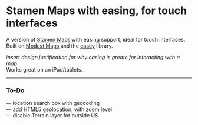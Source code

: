 # Stamen Maps with easing, for touch interfaces
A version of [Stamen Maps](http://maps.stamen.com) with easing support, ideal for touch interfaces.  
Built on [Modest Maps](http://modestmaps.com) and the [easey](http://mapbox.com/easey) library.

_insert design justification for why easing is greate for interacting with a map_   
Works great on an iPad/tablets.

---

### To-Do
—	location search box with geocoding  
—	add HTML5 geolocation, with zoom level  
—	disable Terrain layer for outside US